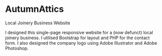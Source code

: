 # AutumnAttics
Local Joinery Business Website

I designed this single-page responsive website for a (now defunct) local joinery business. I utilised Bootstrap for layout and PHP for the contact form. I also designed the company logo using Adobe Illustrator and Adobe Photoshop. 
